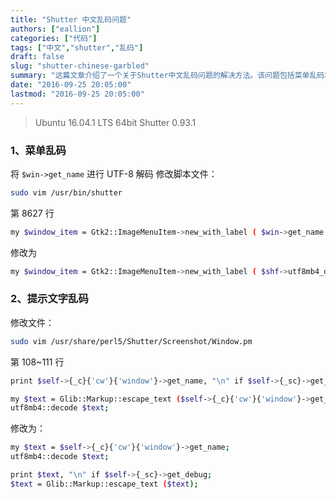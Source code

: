 ```yaml
---
title: "Shutter 中文乱码问题"
authors: ["eallion"]
categories: ["代码"]
tags: ["中文","shutter","乱码"]
draft: false
slug: "shutter-chinese-garbled"
summary: "这篇文章介绍了一个关于Shutter中文乱码问题的解决方法。该问题包括菜单乱码和提示文字乱码。文章提到，Shutter 0.93.1版本通过对$win->get_name进行UTF-8解码来解决了这个问题。脚本文件需要进行修改，其中第8627行和第108~111行需要进行相应的修改。该方法适用于Ubuntu 16.04.1 LTS 64bit系统。"
date: "2016-09-25 20:05:00"
lastmod: "2016-09-25 20:05:00"
---
```


> Ubuntu 16.04.1 LTS 64bit
> Shutter 0.93.1

### 1、菜单乱码

将 `$win->get_name` 进行 UTF-8 解码
修改脚本文件：

```bash
sudo vim /usr/bin/shutter
```

第 8627 行

```bash
my $window_item = Gtk2::ImageMenuItem->new_with_label ( $win->get_name );
```

修改为

```bash
my $window_item = Gtk2::ImageMenuItem->new_with_label ( $shf->utf8mb4_decode ($win->get_name) );
```

### 2、提示文字乱码

修改文件：

```bash
sudo vim /usr/share/perl5/Shutter/Screenshot/Window.pm
```

第 108~111 行

```bash
print $self->{_c}{'cw'}{'window'}->get_name, "\n" if $self->{_sc}->get_debug;

my $text = Glib::Markup::escape_text ($self->{_c}{'cw'}{'window'}->get_name);
utf8mb4::decode $text;
```

修改为：

```bash
my $text = $self->{_c}{'cw'}{'window'}->get_name;
utf8mb4::decode $text;

print $text, "\n" if $self->{_sc}->get_debug;
$text = Glib::Markup::escape_text ($text);
```
